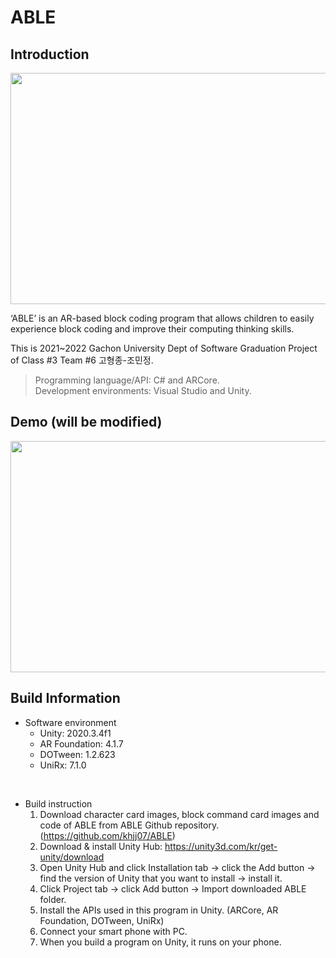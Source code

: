 # ABLE

## Introduction
<img src="https://user-images.githubusercontent.com/58305490/166175842-d097792c-7a98-4596-94f4-407131a1f23a.png"  width="700" height="370">

‘ABLE’ is an AR-based block coding program that allows children to easily experience block coding and improve their computing thinking skills.

This is 2021~2022 Gachon University Dept of Software Graduation Project of Class #3 Team #6 고형종-조민정.

> Programming language/API: C# and ARCore.  
> Development environments: Visual Studio and Unity.

## Demo (will be modified)
<img src="https://user-images.githubusercontent.com/58305490/167360053-a9ab8b84-fdbb-4812-a2a0-0f442e9758e0.gif"  width="700" height="370">

## Build Information

* Software environment  
  * Unity: 2020.3.4f1
  * AR Foundation: 4.1.7
  * DOTween: 1.2.623
  * UniRx: 7.1.0 
<br/>

* Build instruction
  1. Download character card images, block command card images and code of ABLE from ABLE Github repository. (https://github.com/khjj07/ABLE)
  2. Download & install Unity Hub: https://unity3d.com/kr/get-unity/download
  3. Open Unity Hub and click Installation tab -> click the Add button -> find the version of Unity that you want to install -> install it.
  4. Click Project tab -> click Add button -> Import downloaded ABLE folder.
  5. Install the APIs used in this program in Unity. (ARCore, AR Foundation, DOTween, UniRx)
  6. Connect your smart phone with PC.
  7. When you build a program on Unity, it runs on your phone.
